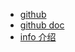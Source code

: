 
- [github](https://github.com/WeBankFinTech)
- [github doc](https://github.com/WeBankFinTech/DataSphereStudio-Doc)
- [info 介绍](https://www.infoq.cn/article/GF5DyDmV0EQYKy90YLHO)

